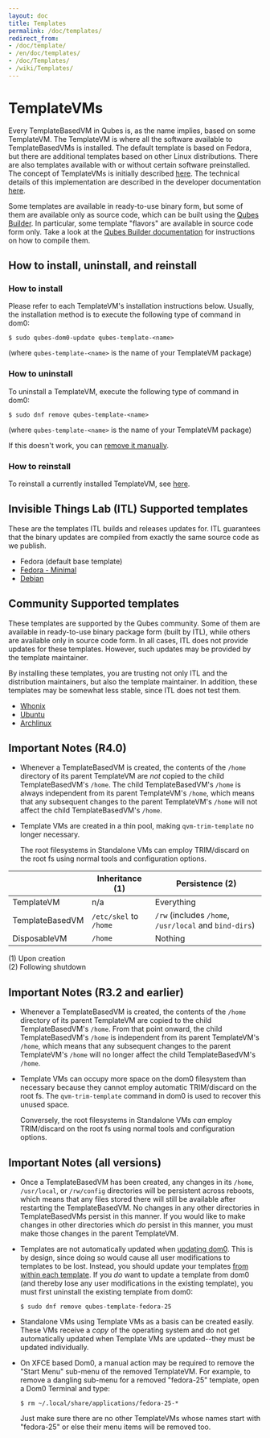 ```yaml
---
layout: doc
title: Templates
permalink: /doc/templates/
redirect_from:
- /doc/template/
- /en/doc/templates/
- /doc/Templates/
- /wiki/Templates/
---
```


TemplateVMs
===========

Every TemplateBasedVM in Qubes is, as the name implies, based on some TemplateVM. 
The TemplateVM is where all the software available to TemplateBasedVMs is installed. 
The default template is based on Fedora, but there are additional templates based on other Linux distributions. 
There are also templates available with or without certain software preinstalled. 
The concept of TemplateVMs is initially described [here](/getting-started/#appvms-qubes-and-templatevms). 
The technical details of this implementation are described in the developer documentation [here](/doc/template-implementation/).

Some templates are available in ready-to-use binary form, but some of them are available only as source code, which can be built using the [Qubes Builder](/doc/qubes-builder/).
In particular, some template "flavors" are available in source code form only.
Take a look at the [Qubes Builder documentation](/doc/qubes-builder/) for instructions on how to compile them.


How to install, uninstall, and reinstall
----------------------------------------

### How to install

Please refer to each TemplateVM's installation instructions below.
Usually, the installation method is to execute the following type of command in dom0:

    $ sudo qubes-dom0-update qubes-template-<name>

(where `qubes-template-<name>` is the name of your TemplateVM package)

### How to uninstall

To uninstall a TemplateVM, execute the following type of command in dom0:

    $ sudo dnf remove qubes-template-<name>

(where `qubes-template-<name>` is the name of your TemplateVM package)

If this doesn't work, you can [remove it manually](/doc/remove-vm-manually/).

### How to reinstall

To reinstall a currently installed TemplateVM, see [here](/doc/reinstall-template/).


Invisible Things Lab (ITL) Supported templates
-----------------------

These are the templates ITL builds and releases updates for.
ITL guarantees that the binary updates are compiled from exactly the same source code as we publish.

 * Fedora (default base template)
 * [Fedora - Minimal](/doc/templates/fedora-minimal)
 * [Debian](/doc/templates/debian/)


Community Supported templates
-----------------------------

These templates are supported by the Qubes community. Some of them are available in ready-to-use binary package form (built by ITL), while others are available only in source code form. In all cases, ITL does not provide updates for these templates. However, such updates may be provided by the template maintainer.

By installing these templates, you are trusting not only ITL and the distribution maintainers, but also the template maintainer. In addition, these templates may be somewhat less stable, since ITL does not test them.

* [Whonix](/doc/templates/whonix/)
* [Ubuntu](/doc/templates/ubuntu/)
* [Archlinux](/doc/templates/archlinux/)


Important Notes (R4.0)
---------------

 * Whenever a TemplateBasedVM is created, the contents of the `/home`
   directory of its parent TemplateVM are *not* copied to the child TemplateBasedVM's
   `/home`. The child TemplateBasedVM's `/home`
   is always independent from its parent TemplateVM's `/home`, which means that any
   subsequent changes to the parent TemplateVM's `/home` will not affect
   the child TemplateBasedVM's `/home`.
   
 * Template VMs are created in a thin pool, making `qvm-trim-template`
   no longer necessary.

   The root filesystems in Standalone VMs can employ
   TRIM/discard on the root fs using normal tools and configuration options.

|                | Inheritance (1)        | Persistence (2)
|----------------|------------------------|------------------------------------------
|TemplateVM      | n/a                    | Everything
|TemplateBasedVM | `/etc/skel` to `/home` | `/rw` (includes `/home`, `/usr/local` and `bind-dirs`)
|DisposableVM    | `/home`                | Nothing

(1) Upon creation   
(2) Following shutdown

Important Notes (R3.2 and earlier)
---------------

 * Whenever a TemplateBasedVM is created, the contents of the `/home`
   directory of its parent TemplateVM are copied to the child TemplateBasedVM's
   `/home`. From that point onward, the child TemplateBasedVM's `/home`
   is independent from its parent TemplateVM's `/home`, which means that any
   subsequent changes to the parent TemplateVM's `/home` will no longer affect
   the child TemplateBasedVM's `/home`.
   
 * Template VMs can occupy more space on the dom0 filesystem than necessary
   because they cannot employ automatic TRIM/discard on the root fs. The
   `qvm-trim-template` command in dom0 is used to recover this unused space.

   Conversely, the root filesystems in Standalone VMs *can* employ
   TRIM/discard on the root fs using normal tools and configuration options.
   
Important Notes (all versions)
---------------

 * Once a TemplateBasedVM has been created, any changes in its `/home`,
   `/usr/local`, or `/rw/config` directories will be persistent across reboots,
   which means that any files stored there will still be available after
   restarting the TemplateBasedVM. No changes in any other directories in
   TemplateBasedVMs persist in this manner. If you would like to make changes
   in other directories which *do* persist in this manner, you must make those
   changes in the parent TemplateVM.

 * Templates are not automatically updated when
   [updating dom0](/doc/software-update-dom0/). This is by design, since doing
   so would cause all user modifications to templates to be lost. Instead, you
   should update your templates
   [from within each template](/doc/software-update-vm/). If you *do* want to
   update a template from dom0 (and thereby lose any user modifications in the
   existing template), you must first uninstall the existing template from dom0:

       $ sudo dnf remove qubes-template-fedora-25

 * Standalone VMs using Template VMs as a basis can be created easily. These
   VMs receive a *copy* of the operating system and do not get automatically
   updated when Template VMs are updated--they must be updated individually.
 
 * On XFCE based Dom0, a manual action may be required to remove the "Start Menu"
   sub-menu of the removed TemplateVM. For example, to remove a dangling sub-menu
   for a removed "fedora-25" template, open a Dom0 Terminal and type:

       $ rm ~/.local/share/applications/fedora-25-*

   Just make sure there are no other TemplateVMs whose names start with "fedora-25"
   or else their menu items will be removed too. 
       
